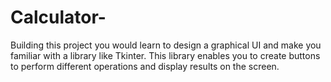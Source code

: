 # Calculator-
Building this project you would learn to design a graphical UI and make you familiar with a library like Tkinter. This library enables you to create buttons to perform different operations and display results on the screen.
